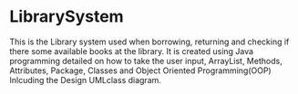 # LibrarySystem
This is the Library system used when borrowing, returning and checking if there some available books at the library. It is created using Java programming detailed on how to take the user input, ArrayList, Methods, Attributes, Package, Classes and Object Oriented Programming(OOP) Inlcuding the Design UMLclass diagram.

